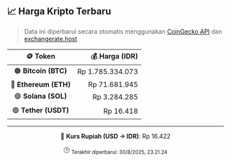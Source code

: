 

<!-- HARGA_KRIPTO -->
## 📈 Harga Kripto Terbaru

> Data ini diperbarui secara otomatis menggunakan [CoinGecko API](https://www.coingecko.com/) dan [exchangerate.host](https://exchangerate.host/)

<div align="center">

| 🪙 Token | 💰 Harga (IDR) |
|:------:|---------------:|
| 🟠 **Bitcoin (BTC)**   | Rp 1.785.334.073 |
| 🔵 **Ethereum (ETH)**  | Rp 71.681.945 |
| 🟣 **Solana (SOL)**    | Rp 3.284.285 |
| 🟢 **Tether (USDT)**   | Rp 16.418 |

---

💱 **Kurs Rupiah (USD → IDR)**: Rp 16.422

🕒 <sub>Terakhir diperbarui: 30/8/2025, 23.21.24</sub>

</div>
<!-- /HARGA_KRIPTO -->